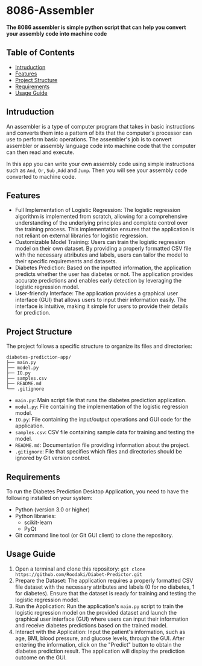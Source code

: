 # 8086-Assembler
<p><strong>The 8086 assembler is simple python script that can help you convert your assembly code into machine code</strong></p>

## Table of Contents
- [Intruduction](#intruduction)
- [Features](#features)
- [Project Structure](#project-structure)
- [Requirements](#requirements)
- [Usage Guide](#usage-guide)

## Intruduction
An assembler is a type of computer program that takes in basic instructions and converts them into a pattern of bits that the computer's processor can use to perform basic operations. The assembler's job is to convert assembler or assembly language code into machine code that the computer can then read and execute. <br/>

In this app you can write your own assembly code using simple instructions such as `And`, `Or`, `Sub` ,`Add` and `Jump`. Then you will see your assembly code converted to machine code.



## Features
- Full Implementation of Logistic Regression: The logistic regression algorithm is implemented from scratch, allowing for a comprehensive understanding of the underlying principles and complete control over the training process. This implementation ensures that the application is not reliant on external libraries for logistic regression.
- Customizable Model Training: Users can train the logistic regression model on their own dataset. By providing a properly formatted CSV file with the necessary attributes and labels, users can tailor the model to their specific requirements and datasets.
- Diabetes Prediction: Based on the inputted information, the application predicts whether the user has diabetes or not. The application provides accurate predictions and enables early detection by leveraging the logistic regression model.
- User-friendly Interface: The application provides a graphical user interface (GUI) that allows users to input their information easily. The interface is intuitive, making it simple for users to provide their details for prediction.

## Project Structure
The project follows a specific structure to organize its files and directories:
```
diabetes-prediction-app/
├── main.py
├── model.py
├── IO.py
├── samples.csv
├── README.md
└── .gitignore
```
- `main.py`: Main script file that runs the diabetes prediction application.
- `model.py`: File containing the implementation of the logistic regression model.
- `IO.py`: File containing the input/output operations and GUI code for the application.
- `samples.csv`: CSV file containing sample data for training and testing the model.
- `README.md`: Documentation file providing information about the project.
- `.gitignore`: File that specifies which files and directories should be ignored by Git version control.

## Requirements
To run the Diabetes Prediction Desktop Application, you need to have the following installed on your system:
* Python (version 3.0 or higher)
* Python libraries:
  * scikit-learn
  * PyQt
* Git command line tool (or Git GUI client) to clone the repository.

## Usage Guide
1. Open a terminal and clone this repository: `git clone https://github.com/Roodaki/Diabet-Predictor.git`
2. Prepare the Dataset: The application requires a properly formatted CSV file dataset with the necessary attributes and labels (0 for no diabetes, 1 for diabetes). Ensure that the dataset is ready for training and testing the logistic regression model.
4. Run the Application: Run the application's `main.py` script to train the logistic regression model on the provided dataset and launch the graphical user interface (GUI) where users can input their information and receive diabetes predictions based on the trained model.
5. Interact with the Application: Input the patient's information, such as age, BMI, blood pressure, and glucose levels, through the GUI. After entering the information, click on the "Predict" button to obtain the diabetes prediction result. The application will display the prediction outcome on the GUI.
